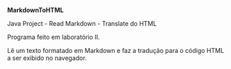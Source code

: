 <b>MarkdownToHTML</b>

Java Project - Read Markdown - Translate do HTML

Programa feito em laboratório II.

Lê um texto formatado em Markdown e faz a tradução para o código HTML a ser exibido no navegador.
